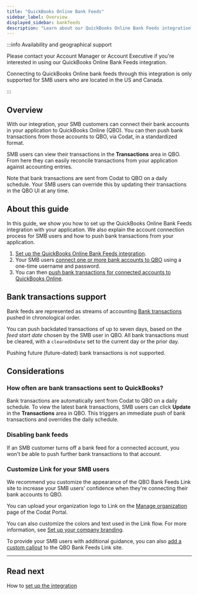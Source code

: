 ```yaml
---
title: "QuickBooks Online Bank Feeds"
sidebar_label: Overview
displayed_sidebar: bankfeeds
description: "Learn about our QuickBooks Online Bank Feeds integration."
---
```


:::info Availability and geographical support

Please contact your Account Manager or Account Executive if you're interested in using our QuickBooks Online Bank Feeds integration.

Connecting to QuickBooks Online bank feeds through this integration is only supported for SMB users who are located in the US and Canada.

:::

## Overview

With our integration, your SMB customers can connect their bank accounts in your application to QuickBooks Online (QBO). You can then push bank transactions from those accounts to QBO, via Codat, in a standardized format.

SMB users can view their transactions in the **Transactions** area in QBO. From here they can easily reconcile transactions from your application against accounting entries.

Note that bank transactions are sent from Codat to QBO on a daily schedule. Your SMB users can override this by updating their transactions in the QBO UI at any time.

## About this guide

In this guide, we show you how to set up the QuickBooks Online Bank Feeds integration with your application. We also explain the account connection process for SMB users and how to push bank transactions from your application.

1. [Set up the QuickBooks Online Bank Feeds integration](/bank-feeds-api/qbo-bank-feeds/qbo-bank-feeds-setup).
2. Your SMB users [connect one or more bank accounts to QBO](/bank-feeds-api/qbo-bank-feeds/qbo-bank-feeds-smb-user) using a one-time username and password.
3. You can then [push bank transactions for connected accounts to QuickBooks Online](/bank-feeds-api/qbo-bank-feeds/qbo-bank-feeds-push-bank-transactions).


## Bank transactions support

Bank feeds are represented as streams of accounting [Bank transactions](/accounting-api#/schemas/BankTransactions) pushed in chronological order.

You can push backdated transactions of up to seven days, based on the _feed start date_ chosen by the SMB user in QBO. All bank transactions must be cleared, with a `clearedOnDate` set to the current day or the prior day.

Pushing future (future-dated) bank transactions is not supported.

## Considerations

### How often are bank transactions sent to QuickBooks?

Bank transactions are automatically sent from Codat to QBO on a daily schedule. To view the latest bank transactions, SMB users can click **Update** in the **Transactions** area in QBO. This triggers an immediate push of bank transactions and overrides the daily schedule.

### Disabling bank feeds

If an SMB customer turns off a bank feed for a connected account, you won't be able to push further bank transactions to that account.

### Customize Link for your SMB users

We recommend you customize the appearance of the QBO Bank Feeds Link site to increase your SMB users' confidence when they're connecting their bank accounts to QBO.

You can upload your organization logo to Link on the <a className="external" href="https://app-integration.codat.io/settings/organization" target="_blank">Manage organization</a> page of the Codat Portal.

You can also customize the colors and text used in the Link flow. For more information, see [Set up your company branding](/auth-flow/customize/branding).

To provide your SMB users with additional guidance, you can also [add a custom callout](/bank-feeds-api/qbo-bank-feeds/qbo-bank-feeds-setup#add-a-custom-callout-to-the-link-site) to the QBO Bank Feeds Link site.

---

## Read next

How to [set up the integration](/bank-feeds-api/qbo-bank-feeds/qbo-bank-feeds-setup)